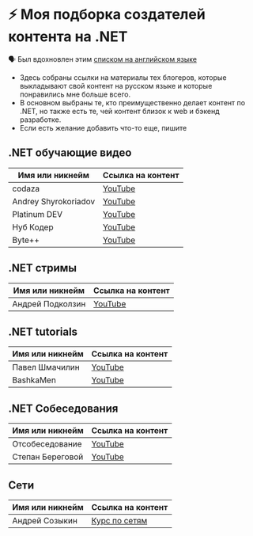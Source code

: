 # :zap: Моя подборка создателей контента на .NET

:speaking_head: Был вдохновлен этим [списком на английском языке](https://github.com/matthiasjost/dotnet-content-creators)

* Здесь собраны ссылки на материалы тех блогеров, которые выкладывают свой контент на русском языке и которые понравились мне больше всего.  
* В основном выбраны те, кто преимущественно делает контент по .NET, но также есть те, чей контент близок к web и бэкенд разработке.
* Если есть желание добавить что-то еще, пишите

## .NET обучающие видео

| Имя или никнейм  | Ссылка на контент |
| ------------- | ------------- |
| codaza | [YouTube](https://www.youtube.com/c/codaza-channel)
| Andrey Shyrokoriadov | [YouTube](https://www.youtube.com/c/AndreyShyrokoriadov)
| Platinum DEV | [YouTube](https://www.youtube.com/c/PlatinumTechTalks)
| Нуб Кодер | [YouTube](https://www.youtube.com/channel/UCOnwN8Y6H22XoxYk4YT3s4w)
| Byte++ | [YouTube](https://www.youtube.com/c/Bytepp)

## .NET стримы

| Имя или никнейм  | Ссылка на контент |
| ------------- | ------------- |
| Андрей Подколзин | [YouTube](https://www.youtube.com/c/DevJungles)

## .NET tutorials

| Имя или никнейм  | Ссылка на контент |
| ------------- | ------------- |
| Павел Шмачилин | [YouTube](https://www.youtube.com/user/Shmachilin)
| BashkaMen | [YouTube](https://www.youtube.com/c/BashkaMen)

## .NET Собеседования

| Имя или никнейм  | Ссылка на контент |
| ------------- | ------------- |
| Отсобеседование | [YouTube](https://www.youtube.com/c/otsobes)
| Степан Береговой | [YouTube](https://www.youtube.com/c/SBeregovoyRU)

## Сети

| Имя или никнейм  | Ссылка на контент |
| ------------- | ------------- |
| Андрей Созыкин | [Курс по сетям](https://www.youtube.com/watch?v=OLFA0soYGhw&list=PLtPJ9lKvJ4oiNMvYbOzCmWy6cRzYAh9B1)
